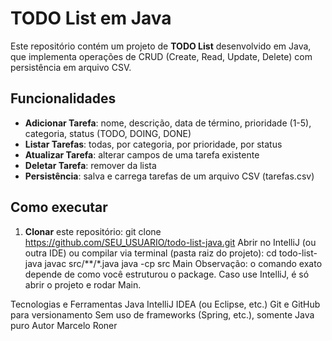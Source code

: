 # TODO List em Java

Este repositório contém um projeto de **TODO List** desenvolvido em Java, que implementa 
operações de CRUD (Create, Read, Update, Delete) com persistência em arquivo CSV.

## Funcionalidades

- **Adicionar Tarefa**: nome, descrição, data de término, prioridade (1-5), categoria, status (TODO, DOING, DONE)
- **Listar Tarefas**: todas, por categoria, por prioridade, por status
- **Atualizar Tarefa**: alterar campos de uma tarefa existente
- **Deletar Tarefa**: remover da lista
- **Persistência**: salva e carrega tarefas de um arquivo CSV (tarefas.csv)

## Como executar

1. **Clonar** este repositório:
   git clone https://github.com/SEU_USUARIO/todo-list-java.git
Abrir no IntelliJ (ou outra IDE) ou compilar via terminal (pasta raiz do projeto):
cd todo-list-java
javac src/**/*.java
java -cp src Main
Observação: o comando exato depende de como você estruturou o package.
Caso use IntelliJ, é só abrir o projeto e rodar Main.

Tecnologias e Ferramentas
Java 
IntelliJ IDEA (ou Eclipse, etc.)
Git e GitHub para versionamento
Sem uso de frameworks (Spring, etc.), somente Java puro
Autor
Marcelo Roner
